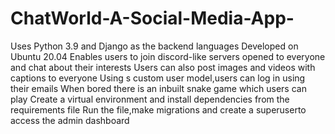 # ChatWorld-A-Social-Media-App-
Uses Python 3.9 and Django as the backend languages
Developed on Ubuntu 20.04
Enables users to join discord-like servers opened to everyone and chat about their interests
Users can also post images and videos with captions to everyone
Using s custom user model,users can log in using their emails
When bored there is an inbuilt snake game which users can play
Create a virtual environment and install dependencies from the requirements file
Run the file,make migrations and create a superuserto access the admin dashboard

